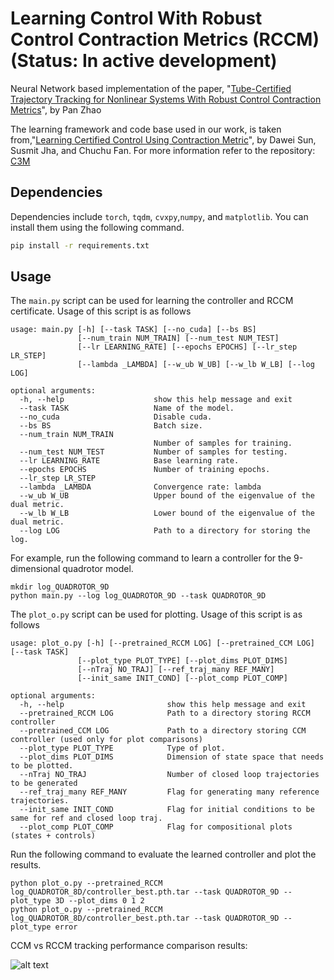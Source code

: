 # Learning Control With Robust Control Contraction Metrics (RCCM) (Status: In active development)
Neural Network based implementation of the paper, "[Tube-Certified Trajectory Tracking for Nonlinear Systems
With Robust Control Contraction Metrics](https://arxiv.org/pdf/2109.04453.pdf)", by Pan Zhao

The learning framework and code base used in our work, is taken from,"[Learning Certified Control Using Contraction Metric](https://arxiv.org/abs/2011.12569)", by Dawei Sun, Susmit Jha, and Chuchu Fan.
For more information refer to the repository: [C3M](https://github.com/sundw2014/C3M)

## Dependencies
Dependencies include ```torch```, ```tqdm```, ```cvxpy```,```numpy```, and ```matplotlib```. You can install them using the following command.
```bash
pip install -r requirements.txt
```

## Usage
The ```main.py``` script can be used for learning the controller and RCCM certificate. Usage of this script is as follows
```
usage: main.py [-h] [--task TASK] [--no_cuda] [--bs BS]
               [--num_train NUM_TRAIN] [--num_test NUM_TEST]
               [--lr LEARNING_RATE] [--epochs EPOCHS] [--lr_step LR_STEP]
               [--lambda _LAMBDA] [--w_ub W_UB] [--w_lb W_LB] [--log LOG]

optional arguments:
  -h, --help                    show this help message and exit
  --task TASK                   Name of the model.
  --no_cuda                     Disable cuda.
  --bs BS                       Batch size.
  --num_train NUM_TRAIN
                                Number of samples for training.
  --num_test NUM_TEST           Number of samples for testing.
  --lr LEARNING_RATE            Base learning rate.
  --epochs EPOCHS               Number of training epochs.
  --lr_step LR_STEP
  --lambda _LAMBDA              Convergence rate: lambda
  --w_ub W_UB                   Upper bound of the eigenvalue of the dual metric.
  --w_lb W_LB                   Lower bound of the eigenvalue of the dual metric.
  --log LOG                     Path to a directory for storing the log.
```

For example, run the following command to learn a controller for the 9-dimensional quadrotor model.
```
mkdir log_QUADROTOR_9D
python main.py --log log_QUADROTOR_9D --task QUADROTOR_9D
```

The ```plot_o.py``` script can be used for plotting. Usage of this script is as follows
```
usage: plot_o.py [-h] [--pretrained_RCCM LOG] [--pretrained_CCM LOG] [--task TASK]
               [--plot_type PLOT_TYPE] [--plot_dims PLOT_DIMS]
               [--nTraj NO_TRAJ] [--ref_traj_many REF_MANY]
               [--init_same INIT_COND] [--plot_comp PLOT_COMP]

optional arguments:
  -h, --help                       show this help message and exit
  --pretrained_RCCM LOG            Path to a directory storing RCCM controller
  --pretrained_CCM LOG             Path to a directory storing CCM controller (used only for plot comparisons)
  --plot_type PLOT_TYPE            Type of plot.
  --plot_dims PLOT_DIMS            Dimension of state space that needs to be plotted.
  --nTraj NO_TRAJ                  Number of closed loop trajectories to be generated
  --ref_traj_many REF_MANY         Flag for generating many reference trajectories.
  --init_same INIT_COND            Flag for initial conditions to be same for ref and closed loop traj.
  --plot_comp PLOT_COMP            Flag for compositional plots (states + controls)
```

Run the following command to evaluate the learned controller and plot the results.
```
python plot_o.py --pretrained_RCCM log_QUADROTOR_8D/controller_best.pth.tar --task QUADROTOR_9D --plot_type 3D --plot_dims 0 1 2
python plot_o.py --pretrained_RCCM log_QUADROTOR_8D/controller_best.pth.tar --task QUADROTOR_9D --plot_type error
```

CCM vs RCCM tracking performance comparison results:

[//]: # (![Alt_text]&#40;/home/vivek/PycharmProjects/RCCM/figures/combine.png?raw=true&#41;)

[//]: # (![Alt_text]&#40;/RCCM/figures/combine.png?raw=true&#41;)

![alt text](https://github.com/viveksharmaaa/RCCM/tree/master/figures/combine.jpg?raw=true)


